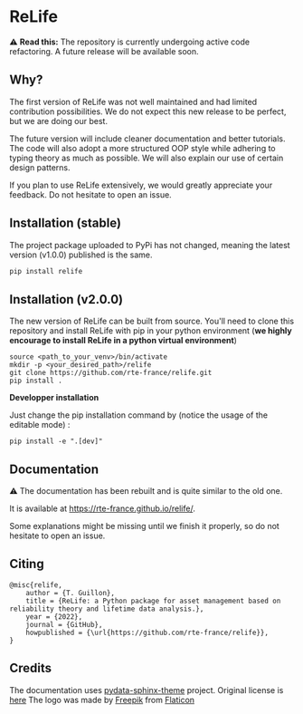 # ReLife

:warning: **Read this:** The repository is currently undergoing active code refactoring. A future release will be available soon.

## Why?

The first version of ReLife was not well maintained and had limited contribution possibilities. We do not expect this new release to be perfect, but we are doing our best.

The future version will include cleaner documentation and better tutorials. The code will also adopt a more structured OOP style while adhering to typing theory as much as possible. We will also explain our use of certain design patterns.

If you plan to use ReLife extensively, we would greatly appreciate your feedback. Do not hesitate to open an issue.

## Installation (stable)

The project package uploaded to PyPi has not changed, meaning the latest version (v1.0.0) published is the same.

```bash
pip install relife
```

## Installation (v2.0.0)

The new version of ReLife can be built from source. You'll need to clone this repository and install ReLife with pip in
your python environment (**we highly encourage to install ReLife in a python virtual environment**)

```
source <path_to_your_venv>/bin/activate
mkdir -p <your_desired_path>/relife
git clone https://github.com/rte-france/relife.git
pip install .
```

**Developper installation**

Just change the pip installation command by (notice the usage of the editable mode) :

```
pip install -e ".[dev]"
```

## Documentation

:warning: The documentation has been rebuilt and is quite similar to the old one.

It is available at https://rte-france.github.io/relife/.

Some explanations might be missing until we finish it properly, so do not hesitate to open an issue.

## Citing

```
@misc{relife,
    author = {T. Guillon},
    title = {ReLife: a Python package for asset management based on reliability theory and lifetime data analysis.},
    year = {2022},
    journal = {GitHub},
    howpublished = {\url{https://github.com/rte-france/relife}},
}
```

## Credits

The documentation uses [pydata-sphinx-theme](https://github.com/pydata/pydata-sphinx-theme) project. Original license
is [here](doc/LICENSE.txt)
The logo was made by [Freepik](https://www.freepik.com) from [Flaticon](<https://www.flaticon.com>)